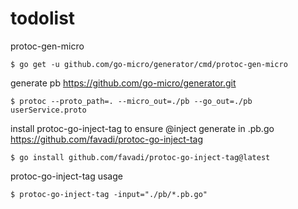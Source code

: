 # todolist

protoc-gen-micro
```shell
$ go get -u github.com/go-micro/generator/cmd/protoc-gen-micro
```
generate pb https://github.com/go-micro/generator.git
```shell
$ protoc --proto_path=. --micro_out=./pb --go_out=./pb userService.proto
```
install protoc-go-inject-tag to ensure @inject generate in .pb.go
https://github.com/favadi/protoc-go-inject-tag
```shell
$ go install github.com/favadi/protoc-go-inject-tag@latest
```

protoc-go-inject-tag usage
```shell
$ protoc-go-inject-tag -input="./pb/*.pb.go"
```